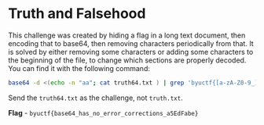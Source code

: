 # Truth and Falsehood
This challenge was created by hiding a flag in a long text document, then encoding that to base64, then removing characters periodically from that. It is solved by either removing some characters or adding some characters to the beginning of the file, to change which sections are properly decoded. You can find it with the following command:

```bash
base64 -d <(echo -n "aa"; cat truth64.txt ) | grep 'byuctf{[a-zA-Z0-9_]*}'
```

Send the `truth64.txt` as the challenge, not `truth.txt`.

**Flag** - `byuctf{base64_has_no_error_corrections_a5EdFabe}`